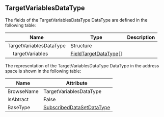 <!-- datatype -->
## TargetVariablesDataType
<!-- end of description -->
The fields of the TargetVariablesDataType DataType are defined in the following table:  

|Name|Type|Description|
|---|---|---|
|TargetVariablesDataType|Structure||
|&nbsp;&nbsp;&nbsp;&nbsp;targetVariables|[FieldTargetDataType](../../../Part14/DataTypes/FieldTargetDataType/readme.md)[]||

The representation of the TargetVariablesDataType DataType in the address space is shown in the following table:  

|Name|Attribute|
|---|---|
|BrowseName|TargetVariablesDataType|
|IsAbtract|False|
|BaseType|[SubscribedDataSetDataType](../../../Part14/DataTypes/SubscribedDataSetDataType/readme.md)|

